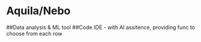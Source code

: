 # Aquila/Nebo
##Data analysis &amp; ML tool
##Code IDE - with AI assitence, providing func to choose from each row
